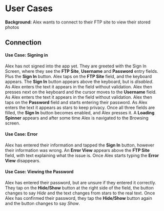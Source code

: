 # User Cases

**Background:**
Alex wants to connect to their FTP site to view their stored photos

## Connection

#### Use Case: Signing in
Alex has not signed into the app yet. They are greeted with the Sign In Screen, where they see the **FTP Site**, **Username** and **Password** entry fields. Plus the **Sign In** button. Alex taps on the **FTP Site** field, and the keyboard appears. The **Sign In** button appears above the keyboard, but is *disabled*. As Alex enters the text it appears in the field without validation. Alex then presses next on the keyboard and the cursor moves to the **Username** field. As Alex enters the text it appears in the field without validation. Alex then taps on the **Password** field and starts entering their password. As Alex enters the text it appears as stars to keep privacy. Once all three fields are filled, the **Sign In** button becomes enabled, and Alex presses it. A **Loading Spinner** appears and after some time Alex is navigated to the Browsing screen.

#### Use Case: Error
Alex has entered their information and tapped the **Sign In** button, however their information was wrong. An **Error View** appears above the **FTP Site** field, with text explaining what the issue is. Once Alex starts typing the **Error View** disappears.

#### Use Case: Viewing the Password
Alex has entered their password, but are unsure if they entered it correctly. They tap on the **Hide/Show** button at the right side of the field, the button changes to say *Hide* and the text changes from stars to the real text. Once Alex has confirmed their password, they tap the **Hide/Show** button again and the button changes to say *Show*.
